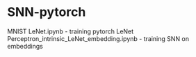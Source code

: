 # SNN-pytorch
MNIST LeNet.ipynb - training pytorch LeNet
Perceptron_intrinsic_LeNet_embedding.ipynb - training SNN on embeddings

